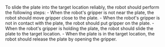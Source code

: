 To slide the plate into the target location reliably, the robot should perform the following steps:
    - When the robot's gripper is not near the plate, the robot should move gripper close to the plate.
    - When the robot's gripper is not in contact with the plate, the robot should put gripper on the plate.
    - When the robot's gripper is holding the plate, the robot should slide the plate to the target location. 
    - When the plate is in the target location, the robot should release the plate by opening the gripper.